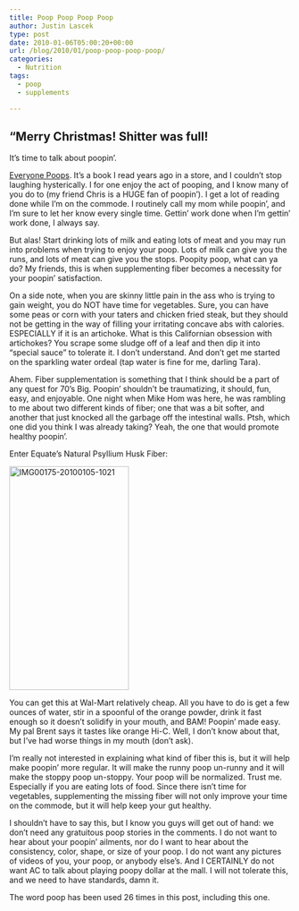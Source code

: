 ```yaml
---
title: Poop Poop Poop Poop
author: Justin Lascek
type: post
date: 2010-01-06T05:00:20+00:00
url: /blog/2010/01/poop-poop-poop-poop/
categories:
  - Nutrition
tags:
  - poop
  - supplements

---
```

## &#8220;Merry Christmas! Shitter was full!

It&rsquo;s time to talk about poopin&rsquo;.
  

  
[Everyone Poops][1]. It&rsquo;s a book I read years ago in a store, and I couldn&rsquo;t stop laughing hysterically. I for one enjoy the act of pooping, and I know many of you do to (my friend Chris is a HUGE fan of poopin&rsquo;). I get a lot of reading done while I&rsquo;m on the commode. I routinely call my mom while poopin&rsquo;, and I&rsquo;m sure to let her know every single time. Gettin&rsquo; work done when I&rsquo;m gettin&rsquo; work done, I always say.
  

  
But alas! Start drinking lots of milk and eating lots of meat and you may run into problems when trying to enjoy your poop. Lots of milk can give you the runs, and lots of meat can give you the stops. Poopity poop, what can ya do? My friends, this is when supplementing fiber becomes a necessity for your poopin&rsquo; satisfaction.
  

  
On a side note, when you are skinny little pain in the ass who is trying to gain weight, you do NOT have time for vegetables. Sure, you can have some peas or corn with your taters and chicken fried steak, but they should not be getting in the way of filling your irritating concave abs with calories. ESPECIALLY if it is an artichoke. What is this Californian obsession with artichokes? You scrape some sludge off of a leaf and then dip it into &#8220;special sauce&#8221; to tolerate it. I don&rsquo;t understand. And don&rsquo;t get me started on the sparkling water ordeal (tap water is fine for me, darling Tara).
  

  
Ahem. Fiber supplementation is something that I think should be a part of any quest for 70&rsquo;s Big. Poopin&rsquo; shouldn&rsquo;t be traumatizing, it should, fun, easy, and enjoyable. One night when Mike Hom was here, he was rambling to me about two different kinds of fiber; one that was a bit softer, and another that just knocked all the garbage off the intestinal walls. Ptsh, which one did you think I was already taking? Yeah, the one that would promote healthy poopin&rsquo;.
  

  
Enter Equate&rsquo;s Natural Psyllium Husk Fiber:
  
<img data-attachment-id="1042" data-permalink="/blog/2010/01/poop-poop-poop-poop/img00175-20100105-1021/" data-orig-file="/2010/01/IMG00175-20100105-1021.jpg" data-orig-size="319,596" data-comments-opened="1" data-image-meta="{&quot;aperture&quot;:&quot;0&quot;,&quot;credit&quot;:&quot;&quot;,&quot;camera&quot;:&quot;BlackBerry 9530&quot;,&quot;caption&quot;:&quot;&quot;,&quot;created_timestamp&quot;:&quot;0&quot;,&quot;copyright&quot;:&quot;&quot;,&quot;focal_length&quot;:&quot;0&quot;,&quot;iso&quot;:&quot;0&quot;,&quot;shutter_speed&quot;:&quot;0&quot;,&quot;title&quot;:&quot;&quot;}" data-image-title="IMG00175-20100105-1021" data-image-description="" data-medium-file="/2010/01/IMG00175-20100105-1021-214x400.jpg" data-large-file="/2010/01/IMG00175-20100105-1021.jpg" src="/2010/01/IMG00175-20100105-1021-214x400.jpg" alt="IMG00175-20100105-1021" width="214" height="400" class="aligncenter size-medium wp-image-1042" srcset="/2010/01/IMG00175-20100105-1021-214x400.jpg 214w, /2010/01/IMG00175-20100105-1021.jpg 319w" sizes="(max-width: 214px) 100vw, 214px" />
  

  
You can get this at Wal-Mart relatively cheap. All you have to do is get a few ounces of water, stir in a spoonful of the orange powder, drink it fast enough so it doesn&rsquo;t solidify in your mouth, and BAM! Poopin&rsquo; made easy. My pal Brent says it tastes like orange Hi-C. Well, I don&rsquo;t know about that, but I&rsquo;ve had worse things in my mouth (don&rsquo;t ask).
  

  
I&rsquo;m really not interested in explaining what kind of fiber this is, but it will help make poopin&rsquo; more regular. It will make the runny poop un-runny and it will make the stoppy poop un-stoppy. Your poop will be normalized. Trust me. Especially if you are eating lots of food. Since there isn&rsquo;t time for vegetables, supplementing the missing fiber will not only improve your time on the commode, but it will help keep your gut healthy.
  

  
I shouldn&rsquo;t have to say this, but I know you guys will get out of hand: we don&rsquo;t need any gratuitous poop stories in the comments. I do not want to hear about your poopin&rsquo; ailments, nor do I want to hear about the consistency, color, shape, or size of your poop. I do not want any pictures of videos of you, your poop, or anybody else&rsquo;s. And I CERTAINLY do not want AC to talk about playing poopy dollar at the mall. I will not tolerate this, and we need to have standards, damn it.
  

  
The word poop has been used 26 times in this post, including this one.

 [1]: http://en.wikipedia.org/wiki/Everyone_Poops
